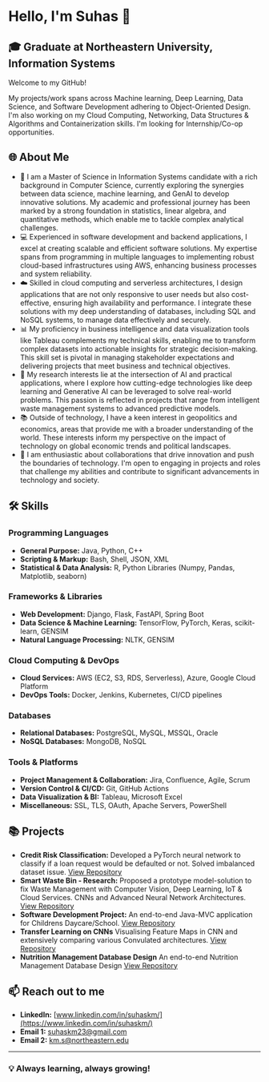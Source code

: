 # Hello, I'm Suhas 👋

## 🎓 Graduate at Northeastern University, Information Systems

Welcome to my GitHub! 

My projects/work spans across Machine learning, Deep Learning, Data Science, and Software Development adhering to Object-Oriented Design. I'm also working on my Cloud Computing, Networking, Data Structures & Algorithms and Containerization skills. I'm looking for Internship/Co-op opportunities.

## 🌐 About Me

- 🧠 I am a Master of Science in Information Systems candidate with a rich background in Computer Science, currently exploring the synergies between data science, machine learning, and GenAI to develop innovative solutions. My academic and professional journey has been marked by a strong foundation in statistics, linear algebra, and quantitative methods, which enable me to tackle complex analytical challenges.
- 💻 Experienced in software development and backend applications, I excel at creating scalable and efficient software solutions. My expertise spans from programming in multiple languages to implementing robust cloud-based infrastructures using AWS, enhancing business processes and system reliability.
- ☁️ Skilled in cloud computing and serverless architectures, I design applications that are not only responsive to user needs but also cost-effective, ensuring high availability and performance. I integrate these solutions with my deep understanding of databases, including SQL and NoSQL systems, to manage data effectively and securely.
- 📊 My proficiency in business intelligence and data visualization tools like Tableau complements my technical skills, enabling me to transform complex datasets into actionable insights for strategic decision-making. This skill set is pivotal in managing stakeholder expectations and delivering projects that meet business and technical objectives.
- 🌟 My research interests lie at the intersection of AI and practical applications, where I explore how cutting-edge technologies like deep learning and Generative AI can be leveraged to solve real-world problems. This passion is reflected in projects that range from intelligent waste management systems to advanced predictive models.
- 📚 Outside of technology, I have a keen interest in geopolitics and economics, areas that provide me with a broader understanding of the world. These interests inform my perspective on the impact of technology on global economic trends and political landscapes.
- 🤝 I am enthusiastic about collaborations that drive innovation and push the boundaries of technology. I'm open to engaging in projects and roles that challenge my abilities and contribute to significant advancements in technology and society.


## 🛠️ Skills

### Programming Languages
- **General Purpose:** Java, Python, C++
- **Scripting & Markup:** Bash, Shell, JSON, XML
- **Statistical & Data Analysis:** R, Python Libraries (Numpy, Pandas, Matplotlib, seaborn)

### Frameworks & Libraries
- **Web Development:** Django, Flask, FastAPI, Spring Boot
- **Data Science & Machine Learning:** TensorFlow, PyTorch, Keras, scikit-learn, GENSIM
- **Natural Language Processing:** NLTK, GENSIM

### Cloud Computing & DevOps
- **Cloud Services:** AWS (EC2, S3, RDS, Serverless), Azure, Google Cloud Platform
- **DevOps Tools:** Docker, Jenkins, Kubernetes, CI/CD pipelines

### Databases
- **Relational Databases:** PostgreSQL, MySQL, MSSQL, Oracle
- **NoSQL Databases:** MongoDB, NoSQL

### Tools & Platforms
- **Project Management & Collaboration:** Jira, Confluence, Agile, Scrum
- **Version Control & CI/CD:** Git, GitHub Actions
- **Data Visualization & BI:** Tableau, Microsoft Excel
- **Miscellaneous:** SSL, TLS, OAuth, Apache Servers, PowerShell


## 📚 Projects

- **Credit Risk Classification:** Developed a PyTorch neural network to classify if a loan request would be defaulted or not. Solved imbalanced dataset issue. [View Repository](https://github.com/suhaskm-neu/Credit-Risk-Classification-Model)
- **Smart Waste Bin - Research:** Proposed a prototype model-solution to fix Waste Management with Computer Vision, Deep Learning, IoT & Cloud Services. CNNs and Advanced Neural Network Architectures. [View Repository](https://github.com/suhaskm-neu/Waste-Management-in-Urban-Localities)
- **Software Development Project:** An end-to-end Java-MVC application for Childrens Daycare/School. [View Repository](https://github.com/suhaskm-neu/Children-Daycare)
- **Transfer Learning on CNNs** Visualising Feature Maps in CNN and extensively comparing various Convulated architectures. [View Repository](https://github.com/suhaskm-neu/Transfer-Learning-CNN)
- **Nutrition Management Database Design** An end-to-end Nutrition Management Database Design [View Repository](https://github.com/suhaskm-neu/Nutrition-Management)
## 📫 Reach out to me

- **LinkedIn:** [www.linkedin.com/in/suhaskm/](https://www.linkedin.com/in/suhaskm/)
- **Email 1:** suhaskm23@gmail.com
- **Email 2:** km.s@northeastern.edu

---

### 💡 Always learning, always growing!
